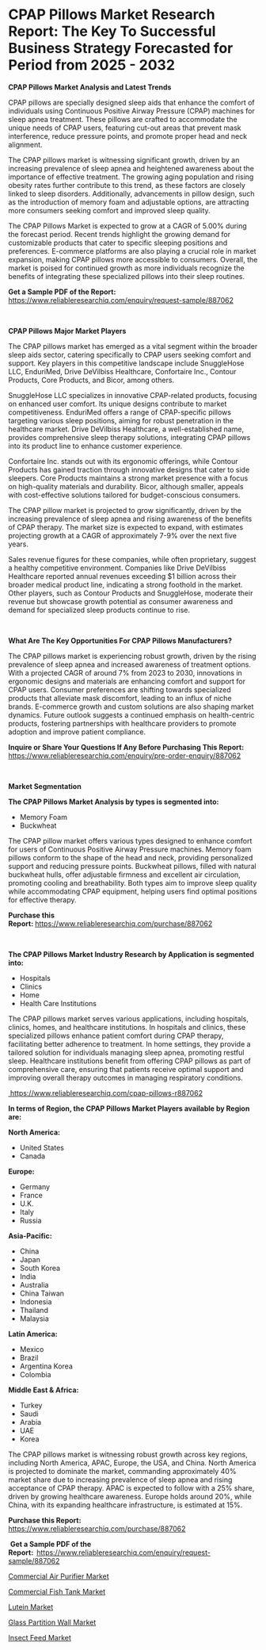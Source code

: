 <p><h1>CPAP Pillows Market Research Report: The Key To Successful Business Strategy Forecasted for Period from 2025 - 2032</h1></p><p><strong>CPAP Pillows Market Analysis and Latest Trends</strong></p>
<p><p>CPAP pillows are specially designed sleep aids that enhance the comfort of individuals using Continuous Positive Airway Pressure (CPAP) machines for sleep apnea treatment. These pillows are crafted to accommodate the unique needs of CPAP users, featuring cut-out areas that prevent mask interference, reduce pressure points, and promote proper head and neck alignment.</p><p>The CPAP pillows market is witnessing significant growth, driven by an increasing prevalence of sleep apnea and heightened awareness about the importance of effective treatment. The growing aging population and rising obesity rates further contribute to this trend, as these factors are closely linked to sleep disorders. Additionally, advancements in pillow design, such as the introduction of memory foam and adjustable options, are attracting more consumers seeking comfort and improved sleep quality.</p><p>The CPAP Pillows Market is expected to grow at a CAGR of 5.00% during the forecast period. Recent trends highlight the growing demand for customizable products that cater to specific sleeping positions and preferences. E-commerce platforms are also playing a crucial role in market expansion, making CPAP pillows more accessible to consumers. Overall, the market is poised for continued growth as more individuals recognize the benefits of integrating these specialized pillows into their sleep routines.</p></p>
<p><strong>Get a Sample PDF of the Report:&nbsp;</strong> <a href="https://www.reliableresearchiq.com/enquiry/request-sample/887062?utm_campaign=1896&utm_medium=2&utm_source=Github&utm_content=ia&utm_term=05022025&utm_id=cpap-pillows">https://www.reliableresearchiq.com/enquiry/request-sample/887062</a></p>
<p>&nbsp;</p>
<p><strong>CPAP Pillows Major Market Players</strong></p>
<p><p>The CPAP pillows market has emerged as a vital segment within the broader sleep aids sector, catering specifically to CPAP users seeking comfort and support. Key players in this competitive landscape include SnuggleHose LLC, EnduriMed, Drive DeVilbiss Healthcare, Confortaire Inc., Contour Products, Core Products, and Bicor, among others.</p><p>SnuggleHose LLC specializes in innovative CPAP-related products, focusing on enhanced user comfort. Its unique designs contribute to market competitiveness. EnduriMed offers a range of CPAP-specific pillows targeting various sleep positions, aiming for robust penetration in the healthcare market. Drive DeVilbiss Healthcare, a well-established name, provides comprehensive sleep therapy solutions, integrating CPAP pillows into its product line to enhance customer experience.</p><p>Confortaire Inc. stands out with its ergonomic offerings, while Contour Products has gained traction through innovative designs that cater to side sleepers. Core Products maintains a strong market presence with a focus on high-quality materials and durability. Bicor, although smaller, appeals with cost-effective solutions tailored for budget-conscious consumers.</p><p>The CPAP pillow market is projected to grow significantly, driven by the increasing prevalence of sleep apnea and rising awareness of the benefits of CPAP therapy. The market size is expected to expand, with estimates projecting growth at a CAGR of approximately 7-9% over the next five years.</p><p>Sales revenue figures for these companies, while often proprietary, suggest a healthy competitive environment. Companies like Drive DeVilbiss Healthcare reported annual revenues exceeding $1 billion across their broader medical product line, indicating a strong foothold in the market. Other players, such as Contour Products and SnuggleHose, moderate their revenue but showcase growth potential as consumer awareness and demand for specialized sleep products continue to rise.</p></p>
<p>&nbsp;</p>
<p><strong>What Are The Key Opportunities For CPAP Pillows Manufacturers?</strong></p>
<p><p>The CPAP pillows market is experiencing robust growth, driven by the rising prevalence of sleep apnea and increased awareness of treatment options. With a projected CAGR of around 7% from 2023 to 2030, innovations in ergonomic designs and materials are enhancing comfort and support for CPAP users. Consumer preferences are shifting towards specialized products that alleviate mask discomfort, leading to an influx of niche brands. E-commerce growth and custom solutions are also shaping market dynamics. Future outlook suggests a continued emphasis on health-centric products, fostering partnerships with healthcare providers to promote adoption and improve patient compliance.</p></p>
<p><strong>Inquire or Share Your Questions If Any Before Purchasing This Report:</strong> <a href="https://www.reliableresearchiq.com/enquiry/pre-order-enquiry/887062?utm_campaign=1896&utm_medium=2&utm_source=Github&utm_content=ia&utm_term=05022025&utm_id=cpap-pillows">https://www.reliableresearchiq.com/enquiry/pre-order-enquiry/887062</a></p>
<p>&nbsp;</p>
<p><strong>Market Segmentation</strong></p>
<p><strong>The CPAP Pillows Market Analysis by types is segmented into:</strong></p>
<p><ul><li>Memory Foam</li><li>Buckwheat</li></ul></p>
<p><p>The CPAP pillow market offers various types designed to enhance comfort for users of Continuous Positive Airway Pressure machines. Memory foam pillows conform to the shape of the head and neck, providing personalized support and reducing pressure points. Buckwheat pillows, filled with natural buckwheat hulls, offer adjustable firmness and excellent air circulation, promoting cooling and breathability. Both types aim to improve sleep quality while accommodating CPAP equipment, helping users find optimal positions for effective therapy.</p></p>
<p><strong>Purchase this Report:&nbsp;</strong><a href="https://www.reliableresearchiq.com/purchase/887062?utm_campaign=1896&utm_medium=2&utm_source=Github&utm_content=ia&utm_term=05022025&utm_id=cpap-pillows">https://www.reliableresearchiq.com/purchase/887062</a></p>
<p>&nbsp;</p>
<p><strong>The CPAP Pillows Market Industry Research by Application is segmented into:</strong></p>
<p><ul><li>Hospitals</li><li>Clinics</li><li>Home</li><li>Health Care Institutions</li></ul></p>
<p><p>The CPAP pillows market serves various applications, including hospitals, clinics, homes, and healthcare institutions. In hospitals and clinics, these specialized pillows enhance patient comfort during CPAP therapy, facilitating better adherence to treatment. In home settings, they provide a tailored solution for individuals managing sleep apnea, promoting restful sleep. Healthcare institutions benefit from offering CPAP pillows as part of comprehensive care, ensuring that patients receive optimal support and improving overall therapy outcomes in managing respiratory conditions.</p></p>
<p><a href="https://www.reliableresearchiq.com/cpap-pillows-r887062?utm_campaign=1896&utm_medium=2&utm_source=Github&utm_content=ia&utm_term=05022025&utm_id=cpap-pillows">&nbsp;https://www.reliableresearchiq.com/cpap-pillows-r887062</a></p>
<p><strong>In terms of Region, the CPAP Pillows Market Players available by Region are:</strong></p>
<p>
    <p> <strong> North America: </strong>
        <ul>
            <li>United States</li>
            <li>Canada</li>
        </ul>
        </p> 
    <p> <strong> Europe: </strong>
        <ul>
            <li>Germany</li>
            <li>France</li>
            <li>U.K.</li>
            <li>Italy</li>
            <li>Russia</li>
        </ul>
        </p> 
    <p> <strong> Asia-Pacific: </strong>
        <ul>
            <li>China</li>
            <li>Japan</li>
            <li>South Korea</li>
            <li>India</li>
            <li>Australia</li>
            <li>China Taiwan</li>
            <li>Indonesia</li>
            <li>Thailand</li>
            <li>Malaysia</li>
        </ul>
        </p> 
    <p> <strong> Latin America: </strong>
        <ul>
            <li>Mexico</li>
            <li>Brazil</li>
            <li>Argentina Korea</li>
            <li>Colombia</li>
        </ul>
        </p> 
    <p> <strong> Middle East & Africa: </strong>
        <ul>
            <li>Turkey</li>
            <li>Saudi</li>
            <li>Arabia</li>
            <li>UAE</li>
            <li>Korea</li>
        </ul>
    </p>
    </p>
<p><p>The CPAP pillows market is witnessing robust growth across key regions, including North America, APAC, Europe, the USA, and China. North America is projected to dominate the market, commanding approximately 40% market share due to increasing prevalence of sleep apnea and rising acceptance of CPAP therapy. APAC is expected to follow with a 25% share, driven by growing healthcare awareness. Europe holds around 20%, while China, with its expanding healthcare infrastructure, is estimated at 15%.</p></p>
<p><strong>Purchase this Report: </strong><a href="https://www.reliableresearchiq.com/purchase/887062?utm_campaign=1896&utm_medium=2&utm_source=Github&utm_content=ia&utm_term=05022025&utm_id=cpap-pillows">https://www.reliableresearchiq.com/purchase/887062</a></p>
<p>&nbsp;<strong>Get a Sample PDF of the Report:&nbsp;&nbsp;</strong><a href="https://www.reliableresearchiq.com/enquiry/request-sample/887062?utm_campaign=1896&utm_medium=2&utm_source=Github&utm_content=ia&utm_term=05022025&utm_id=cpap-pillows">https://www.reliableresearchiq.com/enquiry/request-sample/887062</a></p>
<p><strong></strong></p>
<p><p><a href="https://github.com/tselahiara/Market-Research-Report-List-1/blob/main/commercial-air-purifier-market.md?utm_campaign=1896&utm_medium=2&utm_source=Github&utm_content=ia&utm_term=05022025&utm_id=cpap-pillows">Commercial Air Purifier Market</a></p><p><a href="https://github.com/anuellaruska/Market-Research-Report-List-1/blob/main/commercial-fish-tank-market.md?utm_campaign=1896&utm_medium=2&utm_source=Github&utm_content=ia&utm_term=05022025&utm_id=cpap-pillows">Commercial Fish Tank Market</a></p><p><a href="https://www.linkedin.com/pulse/expanding-lutein-market-size-projected-cagr-111-from-teuif?utm_campaign=1896&utm_medium=2&utm_source=Github&utm_content=ia&utm_term=05022025&utm_id=cpap-pillows">Lutein Market</a></p><p><a href="https://www.linkedin.com/pulse/glass-partition-wall-market-report-addressing-business-om1pf?utm_campaign=1896&utm_medium=2&utm_source=Github&utm_content=ia&utm_term=05022025&utm_id=cpap-pillows">Glass Partition Wall Market</a></p><p><a href="https://www.linkedin.com/pulse/future-trends-insect-feed-market-2025-2032-122-cagr-wtivf?utm_campaign=1896&utm_medium=2&utm_source=Github&utm_content=ia&utm_term=05022025&utm_id=cpap-pillows">Insect Feed Market</a></p></p>